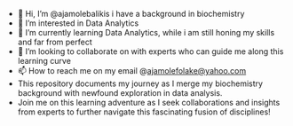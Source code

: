 - 👋 Hi, I’m @ajamolebalikis i have a background in biochemistry
- 👀 I’m interested in Data Analytics
- 🌱 I’m currently learning Data Analytics, while i am still honing my skills and far from perfect
- 💞️ I’m looking to collaborate on with experts who can guide me along this learning curve
- 📫 How to reach me on my email @ajamolefolake@yahoo.com
- This repository documents my journey as I merge my biochemistry background with newfound exploration in data analysis.
- Join me on this learning adventure as I seek collaborations and insights from experts to further navigate this fascinating fusion of disciplines!
